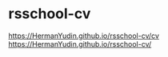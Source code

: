 # rsschool-cv 
https://HermanYudin.github.io/rsschool-cv/cv
https://HermanYudin.github.io/rsschool-cv/